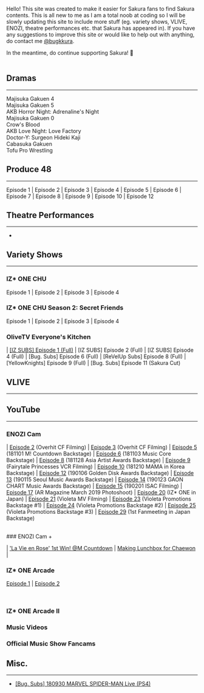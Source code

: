 Hello! This site was created to make it easier for Sakura fans to find Sakura contents. This is all new to me as I am a total noob at coding so  I will be slowly updating this site to include more stuff (eg. variety shows, VLIVE, ENOZI, theatre performances etc. that Sakura has appeared in). If you have any suggestions to improve this site or would like to help out with anything, do contact me <a href="https://twitter.com/bugkkura"> @bugkkura</a>.

In the meantime, do continue supporting Sakura! 🥰
<br>
<br>
## Dramas
* * *

Majisuka Gakuen 4<br>
Majisuka Gakuen 5<br>
AKB Horror Night: Adrenaline's Night<br>
Majisuka Gakuen 0<br>
Crow's Blood<br>
AKB Love Night: Love Factory<br>
Doctor-Y: Surgeon Hideki Kaji<br>
Cabasuka Gakuen<br>
Tofu Pro Wrestling<br>

## Produce 48
* * *
Episode 1 | Episode 2 | Episode 3 | Episode 4 | Episode 5 | Episode 6 | Episode 7 | Episode 8 | Episode 9 | Episode 10 | Episode 12
<br>

## Theatre Performances
* * *
-

## Variety Shows
* * *

### IZ* ONE CHU
  Episode 1 | Episode 2 | Episode 3 | Episode 4
<br>

### IZ* ONE CHU Season 2: Secret Friends
  
  Episode 1 | Episode 2 | Episode 3 | Episode 4
<br>

### OliveTV Everyone's Kitchen
| <a href="./md/everyone's kitchen/181229EKEpisode1.html">[IZ SUBS] Episode 1 (Full)</a> | [IZ SUBS] Episode 2 (Full) | [IZ SUBS] Episode 4 (Full) | [Bug. Subs] Episode 6 (Full) 
| [ReVelUp Subs] Episode 8 (Full) | [YellowKnights] Episode 9 (Full) | [Bug. Subs] Episode 11 (Sakura Cut)
<br>

## VLIVE
* * *

## YouTube
* * *

### ENOZI Cam 

| <a href="https://www.youtube.com/watch?v=mEboyuYa5-s">Episode 2</a> (Overhit CF Filming)                   | <a href="https://www.youtube.com/watch?v=LBljUqTzboo">Episode 3</a> (Overhit CF Filming)
| <a href="https://www.youtube.com/watch?v=apgzmeBRqmQ">Episode 5</a> (181101 M! Countdown Backstage)        | <a href="https://www.youtube.com/watch?v=apkjxdbjj1g">Episode 6</a> (181103 Music Core Backstage)
| <a href="https://www.youtube.com/watch?v=KJaYHQa_koA">Episode 8</a> (181128 Asia Artist Awards Backstage)  | <a href="https://www.youtube.com/watch?v=A6EieNny-iY">Episode 9</a> (Fairytale Princesses VCR Filming)
| <a href="https://www.youtube.com/watch?v=Z167_AonGm0">Episode 10</a> (181210 MAMA in Korea Backstage)      | <a href="https://www.youtube.com/watch?v=lw4wPYBeySg">Episode 12</a> (190106 Golden Disk Awards Backstage)
| <a href="https://www.youtube.com/watch?v=H2GztU4loNc">Episode 13</a> (190115 Seoul Music Awards Backstage) | <a href="https://www.youtube.com/watch?v=IMBfpoA2iWo">Episode 14</a> (190123 GAON CHART Music Awards Backstage)
| <a href="https://www.youtube.com/watch?v=ocqIQf7yeBo">Episode 15</a> (190201 ISAC Filming)                 | <a href="https://www.youtube.com/watch?v=HPYhf3P6U5k">Episode 17</a> (AR Magazine March 2019 Photoshoot)
| <a href="https://www.youtube.com/watch?v=kgyNlu7Jzfs">Episode 20</a> (IZ* ONE in Japan)                    | <a href="https://www.youtube.com/watch?v=YGZOCCfUtCY">Episode 21</a> (Violeta MV Filming)
| <a href="https://www.youtube.com/watch?v=QuFlMIgKxsA">Episode 23</a> (Violeta Promotions Backstage #1)     | <a href="https://www.youtube.com/watch?v=sZeph04xB_k">Episode 24</a> (Violeta Promotions Backstage #2)
| <a href="https://www.youtube.com/watch?v=eoyUSKMVkgk">Episode 25</a> (Violeta Promotions Backstage #3)     | <a href="https://www.youtube.com/watch?v=8XSS0d1ql7I">Episode 29</a> (1st Fanmeeting in Japan Backstage)

<br>
### ENOZI Cam +

| <a href="https://www.youtube.com/watch?v=J326RzASXEQ">'La Vie en Rose' 1st Win! @M Countdown</a> | <a href="https://www.youtube.com/watch?v=nxZg70OqHpU">Making Lunchbox for Chaewon</a>
|
<br>

### IZ* ONE Arcade

<a href="https://www.youtube.com/watch?v=sEFiHs7mLjM">Episode 1</a> | <a href="https://www.youtube.com/watch?v=7JH2KFJKGjA">Episode 2</a> 

<br>

### IZ* ONE Arcade II

### Music Videos

### Official Music Show Fancams


## Misc.
* * *

* <a href="./md/misc/180930SakuraSpiderman.html">[Bug. Subs] 180930 MARVEL SPIDER-MAN Live (PS4)</a>
